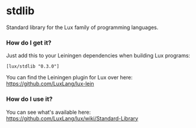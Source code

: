 # stdlib
Standard library for the Lux family of programming languages.

### How do I get it?

Just add this to your Leiningen dependencies when building Lux programs:
```
[lux/stdlib "0.3.0"]
```

You can find the Leiningen plugin for Lux over here: https://github.com/LuxLang/lux-lein

### How do I use it?

You can see what's available here: https://github.com/LuxLang/lux/wiki/Standard-Library
